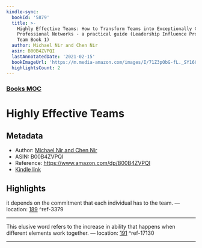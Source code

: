 ```yaml
---
kindle-sync:
  bookId: '5879'
  title: >-
    Highly Effective Teams: How to Transform Teams into Exceptionally Cohesive
    Professional Networks - a practical guide (Leadership Influence Project and
    Team Book 1)
  author: Michael Nir and Chen Nir
  asin: B00B4ZVPQI
  lastAnnotatedDate: '2021-02-15'
  bookImageUrl: 'https://m.media-amazon.com/images/I/71Z3pObG-fL._SY160.jpg'
  highlightsCount: 2
---
```

### [Books MOC](Books%20MOC.md)

# Highly Effective Teams

## Metadata
* Author: [Michael Nir and Chen Nir](https://www.amazon.comundefined)
* ASIN: B00B4ZVPQI
* Reference: https://www.amazon.com/dp/B00B4ZVPQI
* [Kindle link](kindle://book?action=open&asin=B00B4ZVPQI)

## Highlights
it depends on the commitment that each individual has to the team. — location: [189](kindle://book?action=open&asin=B00B4ZVPQI&location=189) ^ref-3379

---
This elusive word refers to the increase in ability that happens when different elements work together. — location: [191](kindle://book?action=open&asin=B00B4ZVPQI&location=191) ^ref-17130

---
